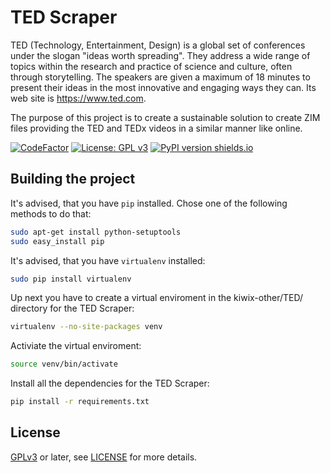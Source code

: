 # TED Scraper

TED (Technology, Entertainment, Design) is a global set of conferences under the slogan "ideas worth spreading". They address a wide range of topics within the research and practice of science and culture, often through storytelling. The speakers are given a maximum of 18 minutes to present their ideas in the most innovative and engaging ways they can. Its web site is https://www.ted.com.

The purpose of this project is to create a sustainable solution to create ZIM files providing the TED and TEDx videos in a similar manner like online.

[![CodeFactor](https://www.codefactor.io/repository/github/openzim/ted/badge)](https://www.codefactor.io/repository/github/openzim/ted)
[![License: GPL v3](https://img.shields.io/badge/License-GPLv3-blue.svg)](https://www.gnu.org/licenses/gpl-3.0)
[![PyPI version shields.io](https://img.shields.io/pypi/v/ted2zim.svg)](https://pypi.org/project/ted2zim/)

## Building the project

It's advised, that you have `pip` installed. 
Chose one of the following methods to do that:

```bash
sudo apt-get install python-setuptools
sudo easy_install pip
```

It's advised, that you have `virtualenv` installed:

```bash
sudo pip install virtualenv
```

Up next you have to create a virtual enviroment in the kiwix-other/TED/ directory for the TED Scraper:

```bash
virtualenv --no-site-packages venv 
```

Activiate the virtual enviroment:

```bash
source venv/bin/activate
```

Install all the dependencies for the TED Scraper:

```bash
pip install -r requirements.txt
```

## License

[GPLv3](https://www.gnu.org/licenses/gpl-3.0) or later, see
[LICENSE](LICENSE) for more details.
